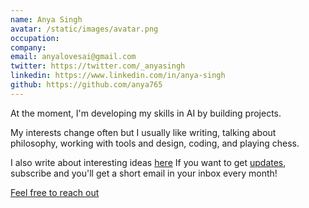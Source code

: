 ```yaml
---
name: Anya Singh
avatar: /static/images/avatar.png
occupation:
company:
email: anyalovesai@gmail.com
twitter: https://twitter.com/_anyasingh
linkedin: https://www.linkedin.com/in/anya-singh
github: https://github.com/anya765
---
```


At the moment, I'm developing my skills in AI by building projects.

My interests change often but I usually like writing, talking about philosophy, working with tools and design, coding,
and playing chess.

I also write about interesting ideas [here](https://cryptocache.substack.com)
If you want to get [updates](https://anyasingh.substack.com), subscribe and you'll get a short email in your inbox every month!

[Feel free to reach out](https://twitter.com/_anyasingh)
